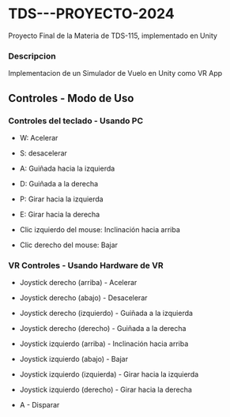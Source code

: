 # TDS---PROYECTO-2024
Proyecto Final de la Materia de TDS-115, implementado en Unity
### Descripcion
Implementacion de un Simulador de Vuelo en Unity como VR App

## Controles -  Modo de Uso

### Controles del teclado - Usando PC
* W: Acelerar
* S: desacelerar
* A: Guiñada hacia la izquierda
* D: Guiñada a la derecha

* P: Girar hacia la izquierda
* E: Girar hacia la derecha

* Clic izquierdo del mouse: Inclinación hacia arriba
* Clic derecho del mouse: Bajar

### VR Controles - Usando Hardware de VR
* Joystick derecho (arriba) - Acelerar
* Joystick derecho (abajo) - Desacelerar
* Joystick derecho (izquierdo) - Guiñada a la izquierda
* Joystick derecho (derecho) - Guiñada a la derecha

* Joystick izquierdo (arriba) - Inclinación hacia arriba
* Joystick izquierdo (abajo) - Bajar
* Joystick izquierdo (izquierda) - Girar hacia la izquierda
* Joystick izquierdo (derecho) - Girar hacia la derecha

* A - Disparar
